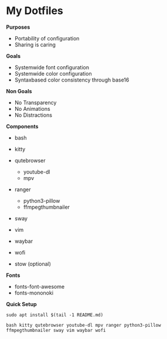 # My Dotfiles

**Purposes**
* Portability of configuration
* Sharing is caring

**Goals**
* Systemwide font configuration
* Systemwide color configuration
* Syntaxbased color consistency through base16

**Non Goals**
* No Transparency
* No Animations
* No Distractions

**Components**
* bash
* kitty
* qutebrowser
    * youtube-dl
    * mpv
* ranger
    * python3-pillow
    * ffmpegthumbnailer
* sway
* vim
* waybar
* wofi

* stow (optional)

**Fonts**
* fonts-font-awesome
* fonts-mononoki

**Quick Setup**

    sudo apt install $(tail -1 README.md)

    bash kitty qutebrowser youtube-dl mpv ranger python3-pillow ffmpegthumbnailer sway vim waybar wofi
